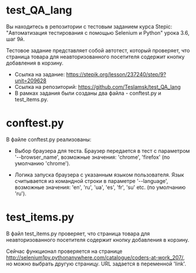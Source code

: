 ﻿# test_QA_lang

Вы находитесь в репозитории с тестовым заданием курса Stepic: "Автоматизация тестирования с помощью Selenium и Python" урока 3.6, шаг 9й.

Тестовое задание представляет собой автотест, который проверяет, что страница товара для неавторизованного посетителя содержит кнопку 
добавления в корзину. 

- Ссылка на задание: https://stepik.org/lesson/237240/step/9?unit=209628
- Ссылка на репозиторий: https://github.com/Teslamsk/test_QA_lang
- В рамках задания были созданы два файла - conftest.py и test_items.py. 

# conftest.py

В файле conftest.py реализованы:

- Выбор браузера для теста. Браузер передается в тест с параметром '--browser_name', возможные значения: 'chrome', 'firefox' 
(по умолчанию 'chrome'). 

- Логика запуска браузера с указанным языком пользователя. Язык считывается из командной строки в параметре '--language', 
возможные значения: 'en', 'ru', 'ua', 'es', 'fr', 'su' etc. (по умолчанию 'ru').

# test_items.py

В файл test_items.py проверяет, что страница товара для неавторизованного посетителя содержит кнопку добавления в корзину. 

Сейчас функционал проверяется на странице http://selenium1py.pythonanywhere.com/catalogue/coders-at-work_207/, но можно 
выбрать другую страницу. URL задается в переменной 'link'.
